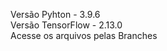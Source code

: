 Versão Pyhton - 3.9.6                                       
Versão TensorFlow - 2.13.0                    
Acesse os arquivos pelas Branches 

